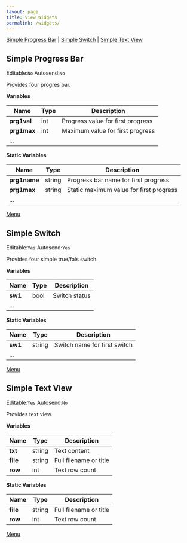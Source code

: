 ```yaml
---
layout: page
title: View Widgets
permalink: /widgets/
---
```


<a name="menu"></a>
 
[Simple Progress Bar](#Simple_Progress_Bar) | [Simple Switch](#Simple_Switch) | [Simple Text View](#Simple_Text_View)


<a name="Simple_Progress_Bar"></a>
## Simple Progress Bar
Editable:`No` Autosend:`No` 

Provides four progres bar.

**Variables**

|Name|Type|Description|
|---|---|---|
|**prg1val**|int| Progress value for first progress
|**prg1max**|int| Maximum value for first progress
|...||

**Static Variables**

|Name|Type|Description|
|---|---|---|
|**prg1name**|string| Progress bar name for first progress  
|**prg1max**|string| Static maximum value for first progress
|...||

[Menu](#menu)



<a name="Simple_Switch"></a>
## Simple Switch
Editable:`Yes` Autosend:`Yes` 

Provides four simple true/fals switch.

**Variables**

|Name|Type|Description|
|---|---|---|
|**sw1**|bool| Switch status
|...||

**Static Variables**

|Name|Type|Description|
|---|---|---|
|**sw1**|string| Switch name for first switch
|...||

[Menu](#menu)



<a name="Simple_Text_View"></a>
## Simple Text View
Editable:`Yes` Autosend:`No` 

Provides text view.

**Variables**

|Name|Type|Description|
|---|---|---|
|**txt**|string| Text content
|**file**|string| Full filename or title
|**row**|int| Text row count

**Static Variables**

|Name|Type|Description|
|---|---|---|
|**file**|string| Full filename or title
|**row**|int| Text row count

[Menu](#menu)
